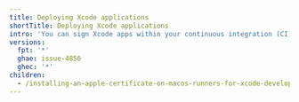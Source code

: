 ```yaml
---
title: Deploying Xcode applications
shortTitle: Deploying Xcode applications
intro: 'You can sign Xcode apps within your continuous integration (CI) workflow by installing an Apple code signing certificate on {% data variables.product.prodname_actions %} runners.'
versions:
  fpt: '*'
  ghae: issue-4856
  ghec: '*'
children:
  - /installing-an-apple-certificate-on-macos-runners-for-xcode-development
---
```


